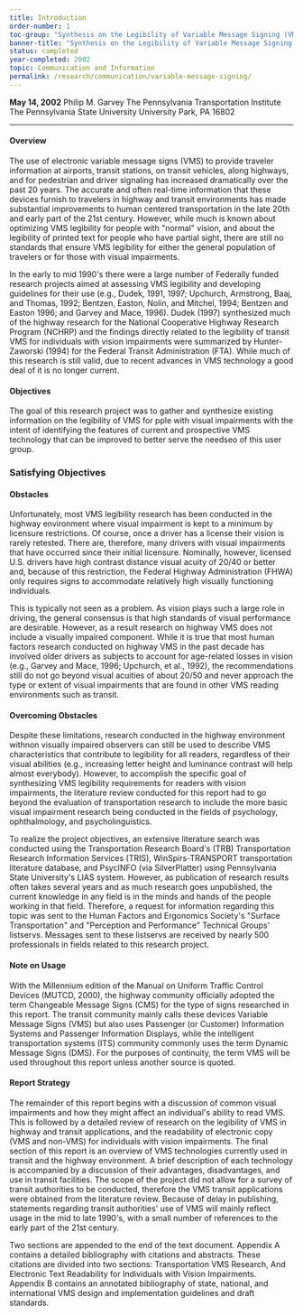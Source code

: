 ```yaml
---
title: Introduction
order-number: 1
toc-group: "Synthesis on the Legibility of Variable Message Signing (VMS) for Readers with Vision Loss"
banner-title: "Synthesis on the Legibility of Variable Message Signing (VMS) for Readers with Vision Loss"
status: completed
year-completed: 2002
topic: Communication and Information
permalink: /research/communication/variable-message-signing/
---
```

**May 14, 2002**
Philip M. Garvey
The Pennsylvania Transportation Institute
The Pennsylvania State University
University Park, PA 16802


---


#### Overview

The use of electronic variable message signs (VMS) to provide traveler information at airports, transit stations, on transit vehicles, along highways, and for pedestrian and driver signaling has increased dramatically over the past 20 years. The accurate and often real-time information that these devices furnish to travelers in highway and transit environments has made substantial improvements to human centered transportation in the late 20th and early part of the 21st century. However, while much is known about optimizing VMS legibility for people with "normal" vision, and about the legibility of printed text for people who have partial sight, there are still no standards that ensure VMS legibility for either the general population of travelers or for those with visual impairments.

In the early to mid 1990's there were a large number of Federally funded research projects aimed at assessing VMS legibility and developing guidelines for their use (e.g., Dudek, 1991, 1997; Upchurch, Armstrong, Baaj, and Thomas, 1992; Bentzen, Easton, Nolin, and Mitchel, 1994; Bentzen and Easton 1996; and Garvey and Mace, 1996). Dudek (1997) synthesized much of the highway research for the National Cooperative Highway Research Program (NCHRP) and the findings directly related to the legibility of transit VMS for individuals with vision impairments were summarized by Hunter-Zaworski (1994) for the Federal Transit Administration (FTA). While much of this research is still valid, due to recent advances in VMS technology a good deal of it is no longer current.

#### Objectives

The goal of this research project was to gather and synthesize existing information on the legibility of VMS for pple with visual impairments with the intent of identifying the features of current and prospective VMS technology that can be improved to better serve the needseo of this user group.

### Satisfying Objectives

#### Obstacles

Unfortunately, most VMS legibility research has been conducted in the highway environment where visual impairment is kept to a minimum by licensure restrictions. Of course, once a driver has a license their vision is rarely retested. There are, therefore, many drivers with visual impairments that have occurred since their initial licensure. Nominally, however, licensed U.S. drivers have high contrast distance visual acuity of 20/40 or better and, because of this restriction, the Federal Highway Administration (FHWA) only requires signs to accommodate relatively high visually functioning individuals.

This is typically not seen as a problem. As vision plays such a large role in driving, the general consensus is that high standards of visual performance are desirable. However, as a result research on highway VMS does not include a visually impaired component. While it is true that most human factors research conducted on highway VMS in the past decade has involved older drivers as subjects to account for age-related losses in vision (e.g., Garvey and Mace, 1996; Upchurch, et al., 1992), the recommendations still do not go beyond visual acuities of about 20/50 and never approach the type or extent of visual impairments that are found in other VMS reading environments such as transit.

#### Overcoming Obstacles

Despite these limitations, research conducted in the highway environment withnon visually impaired observers can still be used to describe VMS characteristics that contribute to legibility for all readers, regardless of their visual abilities (e.g., increasing letter height and luminance contrast will help almost everybody). However, to accomplish the specific goal of synthesizing VMS legibility requirements for readers with vision impairments, the literature review conducted for this report had to go beyond the evaluation of transportation research to include the more basic visual impairment research being conducted in the fields of psychology, ophthalmology, and psycholinguistics.

To realize the project objectives, an extensive literature search was conducted using the Transportation Research Board's (TRB) Transportation Research Information Services (TRIS), WinSpirs-TRANSPORT transportation literature database, and PsycINFO (via SilverPlatter) using Pennsylvania State University's LIAS system. However, as publication of research results often takes several years and as much research goes unpublished, the current knowledge in any field is in the minds and hands of the people working in that field. Therefore, a request for information regarding this topic was sent to the Human Factors and Ergonomics Society's "Surface Transportation" and "Perception and Performance" Technical Groups' listservs. Messages sent to these listservs are received by nearly 500 professionals in fields related to this research project.

#### Note on Usage

With the Millennium edition of the Manual on Uniform Traffic Control Devices (MUTCD, 2000), the highway community officially adopted the term Changeable Message Signs (CMS) for the type of signs researched in this report. The transit community mainly calls these devices Variable Message Signs (VMS) but also uses Passenger (or Customer) Information Systems and Passenger Information Displays, while the intelligent transportation systems (ITS) community commonly uses the term Dynamic Message Signs (DMS). For the purposes of continuity, the term VMS will be used throughout this report unless another source is quoted.

#### Report Strategy

The remainder of this report begins with a discussion of common visual impairments and how they might affect an individual's ability to read VMS. This is followed by a detailed review of research on the legibility of VMS in highway and transit applications, and the readability of electronic copy (VMS and non-VMS) for individuals with vision impairments. The final section of this report is an overview of VMS technologies currently used in transit and the highway environment. A brief description of each technology is accompanied by a discussion of their advantages, disadvantages, and use in transit facilities. The scope of the project did not allow for a survey of transit authorities to be conducted, therefore the VMS transit applications were obtained from the literature review. Because of delay in publishing, statements regarding transit authorities' use of VMS will mainly reflect usage in the mid to late 1990's, with a small number of references to the early part of the 21st century.

Two sections are appended to the end of the text document. Appendix A contains a detailed bibliography with citations and abstracts. These citations are divided into two sections: Transportation VMS Research, And Electronic Text Readability for Individuals with Vision Impairments. Appendix B contains an annotated bibliography of state, national, and international VMS design and implementation guidelines and draft standards.

